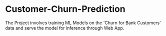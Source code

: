 # Customer-Churn-Prediction
The Project involves training ML Models on the 'Churn for Bank Customers' data and serve the model for inference through Web App.
